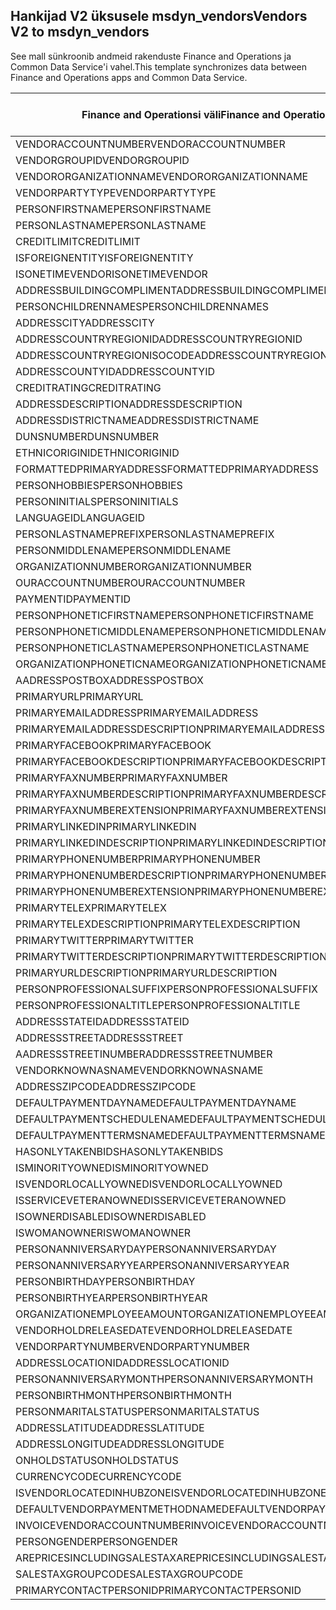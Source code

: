 ## <a name="vendors-v2-to-msdyn_vendors"></a><span data-ttu-id="f80b5-101">Hankijad V2 üksusele msdyn_vendors</span><span class="sxs-lookup"><span data-stu-id="f80b5-101">Vendors V2 to msdyn_vendors</span></span>

<span data-ttu-id="f80b5-102">See mall sünkroonib andmeid rakenduste Finance and Operations ja Common Data Service'i vahel.</span><span class="sxs-lookup"><span data-stu-id="f80b5-102">This template synchronizes data between Finance and Operations apps and Common Data Service.</span></span>

<span data-ttu-id="f80b5-103">Finance and Operationsi väli</span><span class="sxs-lookup"><span data-stu-id="f80b5-103">Finance and Operations field</span></span> | <span data-ttu-id="f80b5-104">Kaardi tüüp</span><span class="sxs-lookup"><span data-stu-id="f80b5-104">Map type</span></span> | <span data-ttu-id="f80b5-105">Muu Dynamics 365 väli</span><span class="sxs-lookup"><span data-stu-id="f80b5-105">Other Dynamics 365 field</span></span> | <span data-ttu-id="f80b5-106">Vaikeväärtus</span><span class="sxs-lookup"><span data-stu-id="f80b5-106">Default value</span></span>
---|---|---|---
<span data-ttu-id="f80b5-107">VENDORACCOUNTNUMBER</span><span class="sxs-lookup"><span data-stu-id="f80b5-107">VENDORACCOUNTNUMBER</span></span> | = | <span data-ttu-id="f80b5-108">msdyn_vendoraccountnumber</span><span class="sxs-lookup"><span data-stu-id="f80b5-108">msdyn_vendoraccountnumber</span></span> | 
<span data-ttu-id="f80b5-109">VENDORGROUPID</span><span class="sxs-lookup"><span data-stu-id="f80b5-109">VENDORGROUPID</span></span> | = | <span data-ttu-id="f80b5-110">msdyn_vendorgroupid.msdyn_vendorgroup</span><span class="sxs-lookup"><span data-stu-id="f80b5-110">msdyn_vendorgroupid.msdyn_vendorgroup</span></span> | 
<span data-ttu-id="f80b5-111">VENDORORGANIZATIONNAME</span><span class="sxs-lookup"><span data-stu-id="f80b5-111">VENDORORGANIZATIONNAME</span></span> | = | <span data-ttu-id="f80b5-112">msdyn_name</span><span class="sxs-lookup"><span data-stu-id="f80b5-112">msdyn_name</span></span> | 
<span data-ttu-id="f80b5-113">VENDORPARTYTYPE</span><span class="sxs-lookup"><span data-stu-id="f80b5-113">VENDORPARTYTYPE</span></span> | >< | <span data-ttu-id="f80b5-114">msdyn_isperson</span><span class="sxs-lookup"><span data-stu-id="f80b5-114">msdyn_isperson</span></span> | 
<span data-ttu-id="f80b5-115">PERSONFIRSTNAME</span><span class="sxs-lookup"><span data-stu-id="f80b5-115">PERSONFIRSTNAME</span></span> | = | <span data-ttu-id="f80b5-116">msdyn_firstname</span><span class="sxs-lookup"><span data-stu-id="f80b5-116">msdyn_firstname</span></span> | 
<span data-ttu-id="f80b5-117">PERSONLASTNAME</span><span class="sxs-lookup"><span data-stu-id="f80b5-117">PERSONLASTNAME</span></span> | = | <span data-ttu-id="f80b5-118">msdyn_lastname</span><span class="sxs-lookup"><span data-stu-id="f80b5-118">msdyn_lastname</span></span> | 
<span data-ttu-id="f80b5-119">CREDITLIMIT</span><span class="sxs-lookup"><span data-stu-id="f80b5-119">CREDITLIMIT</span></span> | = | <span data-ttu-id="f80b5-120">msdyn_vendorcreditlimit</span><span class="sxs-lookup"><span data-stu-id="f80b5-120">msdyn_vendorcreditlimit</span></span> | 
<span data-ttu-id="f80b5-121">ISFOREIGNENTITY</span><span class="sxs-lookup"><span data-stu-id="f80b5-121">ISFOREIGNENTITY</span></span> | >< | <span data-ttu-id="f80b5-122">msdyn_isforeignentity</span><span class="sxs-lookup"><span data-stu-id="f80b5-122">msdyn_isforeignentity</span></span> | 
<span data-ttu-id="f80b5-123">ISONETIMEVENDOR</span><span class="sxs-lookup"><span data-stu-id="f80b5-123">ISONETIMEVENDOR</span></span> | >< | <span data-ttu-id="f80b5-124">msdyn_isonetimevendor</span><span class="sxs-lookup"><span data-stu-id="f80b5-124">msdyn_isonetimevendor</span></span> | 
<span data-ttu-id="f80b5-125">ADDRESSBUILDINGCOMPLIMENT</span><span class="sxs-lookup"><span data-stu-id="f80b5-125">ADDRESSBUILDINGCOMPLIMENT</span></span> | = | <span data-ttu-id="f80b5-126">msdyn_addressbuildingcompliment</span><span class="sxs-lookup"><span data-stu-id="f80b5-126">msdyn_addressbuildingcompliment</span></span> | 
<span data-ttu-id="f80b5-127">PERSONCHILDRENNAMES</span><span class="sxs-lookup"><span data-stu-id="f80b5-127">PERSONCHILDRENNAMES</span></span> | = | <span data-ttu-id="f80b5-128">msdyn_childrennames</span><span class="sxs-lookup"><span data-stu-id="f80b5-128">msdyn_childrennames</span></span> | 
<span data-ttu-id="f80b5-129">ADDRESSCITY</span><span class="sxs-lookup"><span data-stu-id="f80b5-129">ADDRESSCITY</span></span> | = | <span data-ttu-id="f80b5-130">msdyn_addresscity</span><span class="sxs-lookup"><span data-stu-id="f80b5-130">msdyn_addresscity</span></span> | 
<span data-ttu-id="f80b5-131">ADDRESSCOUNTRYREGIONID</span><span class="sxs-lookup"><span data-stu-id="f80b5-131">ADDRESSCOUNTRYREGIONID</span></span> | = | <span data-ttu-id="f80b5-132">msdyn_addresscountryregionid</span><span class="sxs-lookup"><span data-stu-id="f80b5-132">msdyn_addresscountryregionid</span></span> | 
<span data-ttu-id="f80b5-133">ADDRESSCOUNTRYREGIONISOCODE</span><span class="sxs-lookup"><span data-stu-id="f80b5-133">ADDRESSCOUNTRYREGIONISOCODE</span></span> | = | <span data-ttu-id="f80b5-134">msdyn_addresscountryregionisocode</span><span class="sxs-lookup"><span data-stu-id="f80b5-134">msdyn_addresscountryregionisocode</span></span> | 
<span data-ttu-id="f80b5-135">ADDRESSCOUNTYID</span><span class="sxs-lookup"><span data-stu-id="f80b5-135">ADDRESSCOUNTYID</span></span> | = | <span data-ttu-id="f80b5-136">msdyn_addresscountyid</span><span class="sxs-lookup"><span data-stu-id="f80b5-136">msdyn_addresscountyid</span></span> | 
<span data-ttu-id="f80b5-137">CREDITRATING</span><span class="sxs-lookup"><span data-stu-id="f80b5-137">CREDITRATING</span></span> | = | <span data-ttu-id="f80b5-138">msdyn_creditrating</span><span class="sxs-lookup"><span data-stu-id="f80b5-138">msdyn_creditrating</span></span> | 
<span data-ttu-id="f80b5-139">ADDRESSDESCRIPTION</span><span class="sxs-lookup"><span data-stu-id="f80b5-139">ADDRESSDESCRIPTION</span></span> | = | <span data-ttu-id="f80b5-140">msdyn_addressdescription</span><span class="sxs-lookup"><span data-stu-id="f80b5-140">msdyn_addressdescription</span></span> | 
<span data-ttu-id="f80b5-141">ADDRESSDISTRICTNAME</span><span class="sxs-lookup"><span data-stu-id="f80b5-141">ADDRESSDISTRICTNAME</span></span> | = | <span data-ttu-id="f80b5-142">msdyn_addressdistrictname</span><span class="sxs-lookup"><span data-stu-id="f80b5-142">msdyn_addressdistrictname</span></span> | 
<span data-ttu-id="f80b5-143">DUNSNUMBER</span><span class="sxs-lookup"><span data-stu-id="f80b5-143">DUNSNUMBER</span></span> | = | <span data-ttu-id="f80b5-144">msdyn_dunsnumber</span><span class="sxs-lookup"><span data-stu-id="f80b5-144">msdyn_dunsnumber</span></span> | 
<span data-ttu-id="f80b5-145">ETHNICORIGINID</span><span class="sxs-lookup"><span data-stu-id="f80b5-145">ETHNICORIGINID</span></span> | = | <span data-ttu-id="f80b5-146">msdyn_ethnicorigin</span><span class="sxs-lookup"><span data-stu-id="f80b5-146">msdyn_ethnicorigin</span></span> | 
<span data-ttu-id="f80b5-147">FORMATTEDPRIMARYADDRESS</span><span class="sxs-lookup"><span data-stu-id="f80b5-147">FORMATTEDPRIMARYADDRESS</span></span> | = | <span data-ttu-id="f80b5-148">msdyn_formattedprimaryaddress</span><span class="sxs-lookup"><span data-stu-id="f80b5-148">msdyn_formattedprimaryaddress</span></span> | 
<span data-ttu-id="f80b5-149">PERSONHOBBIES</span><span class="sxs-lookup"><span data-stu-id="f80b5-149">PERSONHOBBIES</span></span> | = | <span data-ttu-id="f80b5-150">msdyn_hobbies</span><span class="sxs-lookup"><span data-stu-id="f80b5-150">msdyn_hobbies</span></span> | 
<span data-ttu-id="f80b5-151">PERSONINITIALS</span><span class="sxs-lookup"><span data-stu-id="f80b5-151">PERSONINITIALS</span></span> | = | <span data-ttu-id="f80b5-152">msdyn_initials</span><span class="sxs-lookup"><span data-stu-id="f80b5-152">msdyn_initials</span></span> | 
<span data-ttu-id="f80b5-153">LANGUAGEID</span><span class="sxs-lookup"><span data-stu-id="f80b5-153">LANGUAGEID</span></span> | >< | <span data-ttu-id="f80b5-154">msdyn_language</span><span class="sxs-lookup"><span data-stu-id="f80b5-154">msdyn_language</span></span> | 
<span data-ttu-id="f80b5-155">PERSONLASTNAMEPREFIX</span><span class="sxs-lookup"><span data-stu-id="f80b5-155">PERSONLASTNAMEPREFIX</span></span> | = | <span data-ttu-id="f80b5-156">msdyn_lastnameprefix</span><span class="sxs-lookup"><span data-stu-id="f80b5-156">msdyn_lastnameprefix</span></span> | 
<span data-ttu-id="f80b5-157">PERSONMIDDLENAME</span><span class="sxs-lookup"><span data-stu-id="f80b5-157">PERSONMIDDLENAME</span></span> | = | <span data-ttu-id="f80b5-158">msdyn_middlename</span><span class="sxs-lookup"><span data-stu-id="f80b5-158">msdyn_middlename</span></span> | 
<span data-ttu-id="f80b5-159">ORGANIZATIONNUMBER</span><span class="sxs-lookup"><span data-stu-id="f80b5-159">ORGANIZATIONNUMBER</span></span> | = | <span data-ttu-id="f80b5-160">msdyn_organizationnumber</span><span class="sxs-lookup"><span data-stu-id="f80b5-160">msdyn_organizationnumber</span></span> | 
<span data-ttu-id="f80b5-161">OURACCOUNTNUMBER</span><span class="sxs-lookup"><span data-stu-id="f80b5-161">OURACCOUNTNUMBER</span></span> | = | <span data-ttu-id="f80b5-162">msdyn_ourvendoraccountnumber</span><span class="sxs-lookup"><span data-stu-id="f80b5-162">msdyn_ourvendoraccountnumber</span></span> | 
<span data-ttu-id="f80b5-163">PAYMENTID</span><span class="sxs-lookup"><span data-stu-id="f80b5-163">PAYMENTID</span></span> | = | <span data-ttu-id="f80b5-164">msdyn_paymentid</span><span class="sxs-lookup"><span data-stu-id="f80b5-164">msdyn_paymentid</span></span> | 
<span data-ttu-id="f80b5-165">PERSONPHONETICFIRSTNAME</span><span class="sxs-lookup"><span data-stu-id="f80b5-165">PERSONPHONETICFIRSTNAME</span></span> | = | <span data-ttu-id="f80b5-166">msdyn_phoneticfirstname</span><span class="sxs-lookup"><span data-stu-id="f80b5-166">msdyn_phoneticfirstname</span></span> | 
<span data-ttu-id="f80b5-167">PERSONPHONETICMIDDLENAME</span><span class="sxs-lookup"><span data-stu-id="f80b5-167">PERSONPHONETICMIDDLENAME</span></span> | = | <span data-ttu-id="f80b5-168">msdyn_phoneticmiddlename</span><span class="sxs-lookup"><span data-stu-id="f80b5-168">msdyn_phoneticmiddlename</span></span> | 
<span data-ttu-id="f80b5-169">PERSONPHONETICLASTNAME</span><span class="sxs-lookup"><span data-stu-id="f80b5-169">PERSONPHONETICLASTNAME</span></span> | = | <span data-ttu-id="f80b5-170">msdyn_phoneticlastname</span><span class="sxs-lookup"><span data-stu-id="f80b5-170">msdyn_phoneticlastname</span></span> | 
<span data-ttu-id="f80b5-171">ORGANIZATIONPHONETICNAME</span><span class="sxs-lookup"><span data-stu-id="f80b5-171">ORGANIZATIONPHONETICNAME</span></span> | = | <span data-ttu-id="f80b5-172">msdyn_organizationphoneticname</span><span class="sxs-lookup"><span data-stu-id="f80b5-172">msdyn_organizationphoneticname</span></span> | 
<span data-ttu-id="f80b5-173">AADRESSPOSTBOX</span><span class="sxs-lookup"><span data-stu-id="f80b5-173">ADDRESSPOSTBOX</span></span> | = | <span data-ttu-id="f80b5-174">msdyn_addresspostbox</span><span class="sxs-lookup"><span data-stu-id="f80b5-174">msdyn_addresspostbox</span></span> | 
<span data-ttu-id="f80b5-175">PRIMARYURL</span><span class="sxs-lookup"><span data-stu-id="f80b5-175">PRIMARYURL</span></span> | = | <span data-ttu-id="f80b5-176">msdyn_primarycontacturl</span><span class="sxs-lookup"><span data-stu-id="f80b5-176">msdyn_primarycontacturl</span></span> | 
<span data-ttu-id="f80b5-177">PRIMARYEMAILADDRESS</span><span class="sxs-lookup"><span data-stu-id="f80b5-177">PRIMARYEMAILADDRESS</span></span> | = | <span data-ttu-id="f80b5-178">msdyn_primaryemailaddress</span><span class="sxs-lookup"><span data-stu-id="f80b5-178">msdyn_primaryemailaddress</span></span> | 
<span data-ttu-id="f80b5-179">PRIMARYEMAILADDRESSDESCRIPTION</span><span class="sxs-lookup"><span data-stu-id="f80b5-179">PRIMARYEMAILADDRESSDESCRIPTION</span></span> | = | <span data-ttu-id="f80b5-180">msdyn_primaryemailaddressdescription</span><span class="sxs-lookup"><span data-stu-id="f80b5-180">msdyn_primaryemailaddressdescription</span></span> | 
<span data-ttu-id="f80b5-181">PRIMARYFACEBOOK</span><span class="sxs-lookup"><span data-stu-id="f80b5-181">PRIMARYFACEBOOK</span></span> | = | <span data-ttu-id="f80b5-182">msdyn_primaryfacebook</span><span class="sxs-lookup"><span data-stu-id="f80b5-182">msdyn_primaryfacebook</span></span> | 
<span data-ttu-id="f80b5-183">PRIMARYFACEBOOKDESCRIPTION</span><span class="sxs-lookup"><span data-stu-id="f80b5-183">PRIMARYFACEBOOKDESCRIPTION</span></span> | = | <span data-ttu-id="f80b5-184">msdyn_primaryfacebookdescription</span><span class="sxs-lookup"><span data-stu-id="f80b5-184">msdyn_primaryfacebookdescription</span></span> | 
<span data-ttu-id="f80b5-185">PRIMARYFAXNUMBER</span><span class="sxs-lookup"><span data-stu-id="f80b5-185">PRIMARYFAXNUMBER</span></span> | = | <span data-ttu-id="f80b5-186">msdyn_primaryfaxnumber</span><span class="sxs-lookup"><span data-stu-id="f80b5-186">msdyn_primaryfaxnumber</span></span> | 
<span data-ttu-id="f80b5-187">PRIMARYFAXNUMBERDESCRIPTION</span><span class="sxs-lookup"><span data-stu-id="f80b5-187">PRIMARYFAXNUMBERDESCRIPTION</span></span> | = | <span data-ttu-id="f80b5-188">msdyn_primaryfaxnumberdescription</span><span class="sxs-lookup"><span data-stu-id="f80b5-188">msdyn_primaryfaxnumberdescription</span></span> | 
<span data-ttu-id="f80b5-189">PRIMARYFAXNUMBEREXTENSION</span><span class="sxs-lookup"><span data-stu-id="f80b5-189">PRIMARYFAXNUMBEREXTENSION</span></span> | = | <span data-ttu-id="f80b5-190">msdyn_primaryfaxnumberextension</span><span class="sxs-lookup"><span data-stu-id="f80b5-190">msdyn_primaryfaxnumberextension</span></span> | 
<span data-ttu-id="f80b5-191">PRIMARYLINKEDIN</span><span class="sxs-lookup"><span data-stu-id="f80b5-191">PRIMARYLINKEDIN</span></span> | = | <span data-ttu-id="f80b5-192">msdyn_primarylinkedin</span><span class="sxs-lookup"><span data-stu-id="f80b5-192">msdyn_primarylinkedin</span></span> | 
<span data-ttu-id="f80b5-193">PRIMARYLINKEDINDESCRIPTION</span><span class="sxs-lookup"><span data-stu-id="f80b5-193">PRIMARYLINKEDINDESCRIPTION</span></span> | = | <span data-ttu-id="f80b5-194">msdyn_primarylinkedindescription</span><span class="sxs-lookup"><span data-stu-id="f80b5-194">msdyn_primarylinkedindescription</span></span> | 
<span data-ttu-id="f80b5-195">PRIMARYPHONENUMBER</span><span class="sxs-lookup"><span data-stu-id="f80b5-195">PRIMARYPHONENUMBER</span></span> | = | <span data-ttu-id="f80b5-196">msdyn_pimaryphonenumber</span><span class="sxs-lookup"><span data-stu-id="f80b5-196">msdyn_pimaryphonenumber</span></span> | 
<span data-ttu-id="f80b5-197">PRIMARYPHONENUMBERDESCRIPTION</span><span class="sxs-lookup"><span data-stu-id="f80b5-197">PRIMARYPHONENUMBERDESCRIPTION</span></span> | = | <span data-ttu-id="f80b5-198">msdyn_primaryphonenumberdescription</span><span class="sxs-lookup"><span data-stu-id="f80b5-198">msdyn_primaryphonenumberdescription</span></span> | 
<span data-ttu-id="f80b5-199">PRIMARYPHONENUMBEREXTENSION</span><span class="sxs-lookup"><span data-stu-id="f80b5-199">PRIMARYPHONENUMBEREXTENSION</span></span> | = | <span data-ttu-id="f80b5-200">msdyn_primaryphonenumberextension</span><span class="sxs-lookup"><span data-stu-id="f80b5-200">msdyn_primaryphonenumberextension</span></span> | 
<span data-ttu-id="f80b5-201">PRIMARYTELEX</span><span class="sxs-lookup"><span data-stu-id="f80b5-201">PRIMARYTELEX</span></span> | = | <span data-ttu-id="f80b5-202">msdyn_primarytelex</span><span class="sxs-lookup"><span data-stu-id="f80b5-202">msdyn_primarytelex</span></span> | 
<span data-ttu-id="f80b5-203">PRIMARYTELEXDESCRIPTION</span><span class="sxs-lookup"><span data-stu-id="f80b5-203">PRIMARYTELEXDESCRIPTION</span></span> | = | <span data-ttu-id="f80b5-204">msdyn_primarytelexdescription</span><span class="sxs-lookup"><span data-stu-id="f80b5-204">msdyn_primarytelexdescription</span></span> | 
<span data-ttu-id="f80b5-205">PRIMARYTWITTER</span><span class="sxs-lookup"><span data-stu-id="f80b5-205">PRIMARYTWITTER</span></span> | = | <span data-ttu-id="f80b5-206">msdyn_primarytwitter</span><span class="sxs-lookup"><span data-stu-id="f80b5-206">msdyn_primarytwitter</span></span> | 
<span data-ttu-id="f80b5-207">PRIMARYTWITTERDESCRIPTION</span><span class="sxs-lookup"><span data-stu-id="f80b5-207">PRIMARYTWITTERDESCRIPTION</span></span> | = | <span data-ttu-id="f80b5-208">msdyn_primarytwitterdescription</span><span class="sxs-lookup"><span data-stu-id="f80b5-208">msdyn_primarytwitterdescription</span></span> | 
<span data-ttu-id="f80b5-209">PRIMARYURLDESCRIPTION</span><span class="sxs-lookup"><span data-stu-id="f80b5-209">PRIMARYURLDESCRIPTION</span></span> | = | <span data-ttu-id="f80b5-210">msdyn_primaryurldescription</span><span class="sxs-lookup"><span data-stu-id="f80b5-210">msdyn_primaryurldescription</span></span> | 
<span data-ttu-id="f80b5-211">PERSONPROFESSIONALSUFFIX</span><span class="sxs-lookup"><span data-stu-id="f80b5-211">PERSONPROFESSIONALSUFFIX</span></span> | = | <span data-ttu-id="f80b5-212">msdyn_professionalsuffix</span><span class="sxs-lookup"><span data-stu-id="f80b5-212">msdyn_professionalsuffix</span></span> | 
<span data-ttu-id="f80b5-213">PERSONPROFESSIONALTITLE</span><span class="sxs-lookup"><span data-stu-id="f80b5-213">PERSONPROFESSIONALTITLE</span></span> | = | <span data-ttu-id="f80b5-214">msdyn_professionatitle</span><span class="sxs-lookup"><span data-stu-id="f80b5-214">msdyn_professionatitle</span></span> | 
<span data-ttu-id="f80b5-215">ADDRESSSTATEID</span><span class="sxs-lookup"><span data-stu-id="f80b5-215">ADDRESSSTATEID</span></span> | = | <span data-ttu-id="f80b5-216">msdyn_addressstateid</span><span class="sxs-lookup"><span data-stu-id="f80b5-216">msdyn_addressstateid</span></span> | 
<span data-ttu-id="f80b5-217">ADDRESSSTREET</span><span class="sxs-lookup"><span data-stu-id="f80b5-217">ADDRESSSTREET</span></span> | = | <span data-ttu-id="f80b5-218">msdyn_addressstreet</span><span class="sxs-lookup"><span data-stu-id="f80b5-218">msdyn_addressstreet</span></span> | 
<span data-ttu-id="f80b5-219">AADRESSSTREETINUMBER</span><span class="sxs-lookup"><span data-stu-id="f80b5-219">ADDRESSSTREETNUMBER</span></span> | = | <span data-ttu-id="f80b5-220">msdyn_addressstreetnumber</span><span class="sxs-lookup"><span data-stu-id="f80b5-220">msdyn_addressstreetnumber</span></span> | 
<span data-ttu-id="f80b5-221">VENDORKNOWNASNAME</span><span class="sxs-lookup"><span data-stu-id="f80b5-221">VENDORKNOWNASNAME</span></span> | = | <span data-ttu-id="f80b5-222">msdyn_vendorknownasname</span><span class="sxs-lookup"><span data-stu-id="f80b5-222">msdyn_vendorknownasname</span></span> | 
<span data-ttu-id="f80b5-223">ADDRESSZIPCODE</span><span class="sxs-lookup"><span data-stu-id="f80b5-223">ADDRESSZIPCODE</span></span> | = | <span data-ttu-id="f80b5-224">msdyn_addresszipcode</span><span class="sxs-lookup"><span data-stu-id="f80b5-224">msdyn_addresszipcode</span></span> | 
<span data-ttu-id="f80b5-225">DEFAULTPAYMENTDAYNAME</span><span class="sxs-lookup"><span data-stu-id="f80b5-225">DEFAULTPAYMENTDAYNAME</span></span> | = | <span data-ttu-id="f80b5-226">msdyn_defaultpaymentdayname.msdyn_name</span><span class="sxs-lookup"><span data-stu-id="f80b5-226">msdyn_defaultpaymentdayname.msdyn_name</span></span> | 
<span data-ttu-id="f80b5-227">DEFAULTPAYMENTSCHEDULENAME</span><span class="sxs-lookup"><span data-stu-id="f80b5-227">DEFAULTPAYMENTSCHEDULENAME</span></span> | = | <span data-ttu-id="f80b5-228">msdyn_paymentschedule.msdyn_name</span><span class="sxs-lookup"><span data-stu-id="f80b5-228">msdyn_paymentschedule.msdyn_name</span></span> | 
<span data-ttu-id="f80b5-229">DEFAULTPAYMENTTERMSNAME</span><span class="sxs-lookup"><span data-stu-id="f80b5-229">DEFAULTPAYMENTTERMSNAME</span></span> | = | <span data-ttu-id="f80b5-230">msdyn_paymentterms.msdyn_name</span><span class="sxs-lookup"><span data-stu-id="f80b5-230">msdyn_paymentterms.msdyn_name</span></span> | 
<span data-ttu-id="f80b5-231">HASONLYTAKENBIDS</span><span class="sxs-lookup"><span data-stu-id="f80b5-231">HASONLYTAKENBIDS</span></span> | >< | <span data-ttu-id="f80b5-232">msdyn_hasonlytakenbids</span><span class="sxs-lookup"><span data-stu-id="f80b5-232">msdyn_hasonlytakenbids</span></span> | 
<span data-ttu-id="f80b5-233">ISMINORITYOWNED</span><span class="sxs-lookup"><span data-stu-id="f80b5-233">ISMINORITYOWNED</span></span> | >< | <span data-ttu-id="f80b5-234">msdyn_isminorityowned</span><span class="sxs-lookup"><span data-stu-id="f80b5-234">msdyn_isminorityowned</span></span> | 
<span data-ttu-id="f80b5-235">ISVENDORLOCALLYOWNED</span><span class="sxs-lookup"><span data-stu-id="f80b5-235">ISVENDORLOCALLYOWNED</span></span> | >< | <span data-ttu-id="f80b5-236">msdyn_isvendorlocallyowned</span><span class="sxs-lookup"><span data-stu-id="f80b5-236">msdyn_isvendorlocallyowned</span></span> | 
<span data-ttu-id="f80b5-237">ISSERVICEVETERANOWNED</span><span class="sxs-lookup"><span data-stu-id="f80b5-237">ISSERVICEVETERANOWNED</span></span> | >< | <span data-ttu-id="f80b5-238">msdyn_isserviceveteranowned</span><span class="sxs-lookup"><span data-stu-id="f80b5-238">msdyn_isserviceveteranowned</span></span> | 
<span data-ttu-id="f80b5-239">ISOWNERDISABLED</span><span class="sxs-lookup"><span data-stu-id="f80b5-239">ISOWNERDISABLED</span></span> | >< | <span data-ttu-id="f80b5-240">msdyn_ownerisdisabled</span><span class="sxs-lookup"><span data-stu-id="f80b5-240">msdyn_ownerisdisabled</span></span> | 
<span data-ttu-id="f80b5-241">ISWOMANOWNER</span><span class="sxs-lookup"><span data-stu-id="f80b5-241">ISWOMANOWNER</span></span> | >< | <span data-ttu-id="f80b5-242">msdyn_womanowner</span><span class="sxs-lookup"><span data-stu-id="f80b5-242">msdyn_womanowner</span></span> | 
<span data-ttu-id="f80b5-243">PERSONANNIVERSARYDAY</span><span class="sxs-lookup"><span data-stu-id="f80b5-243">PERSONANNIVERSARYDAY</span></span> | = | <span data-ttu-id="f80b5-244">msdyn_personanniversaryday</span><span class="sxs-lookup"><span data-stu-id="f80b5-244">msdyn_personanniversaryday</span></span> | 
<span data-ttu-id="f80b5-245">PERSONANNIVERSARYYEAR</span><span class="sxs-lookup"><span data-stu-id="f80b5-245">PERSONANNIVERSARYYEAR</span></span> | = | <span data-ttu-id="f80b5-246">msdyn_anniversaryyear</span><span class="sxs-lookup"><span data-stu-id="f80b5-246">msdyn_anniversaryyear</span></span> | 
<span data-ttu-id="f80b5-247">PERSONBIRTHDAY</span><span class="sxs-lookup"><span data-stu-id="f80b5-247">PERSONBIRTHDAY</span></span> | = | <span data-ttu-id="f80b5-248">msdyn_birthday</span><span class="sxs-lookup"><span data-stu-id="f80b5-248">msdyn_birthday</span></span> | 
<span data-ttu-id="f80b5-249">PERSONBIRTHYEAR</span><span class="sxs-lookup"><span data-stu-id="f80b5-249">PERSONBIRTHYEAR</span></span> | = | <span data-ttu-id="f80b5-250">msdyn_birthyear</span><span class="sxs-lookup"><span data-stu-id="f80b5-250">msdyn_birthyear</span></span> | 
<span data-ttu-id="f80b5-251">ORGANIZATIONEMPLOYEEAMOUNT</span><span class="sxs-lookup"><span data-stu-id="f80b5-251">ORGANIZATIONEMPLOYEEAMOUNT</span></span> | = | <span data-ttu-id="f80b5-252">msdyn_numberofemployees</span><span class="sxs-lookup"><span data-stu-id="f80b5-252">msdyn_numberofemployees</span></span> | 
<span data-ttu-id="f80b5-253">VENDORHOLDRELEASEDATE</span><span class="sxs-lookup"><span data-stu-id="f80b5-253">VENDORHOLDRELEASEDATE</span></span> | = | <span data-ttu-id="f80b5-254">msdyn_vendoronholdreleasedate</span><span class="sxs-lookup"><span data-stu-id="f80b5-254">msdyn_vendoronholdreleasedate</span></span> | 
<span data-ttu-id="f80b5-255">VENDORPARTYNUMBER</span><span class="sxs-lookup"><span data-stu-id="f80b5-255">VENDORPARTYNUMBER</span></span> | = | <span data-ttu-id="f80b5-256">msdyn_vendorpartynumber</span><span class="sxs-lookup"><span data-stu-id="f80b5-256">msdyn_vendorpartynumber</span></span> | 
<span data-ttu-id="f80b5-257">ADDRESSLOCATIONID</span><span class="sxs-lookup"><span data-stu-id="f80b5-257">ADDRESSLOCATIONID</span></span> | = | <span data-ttu-id="f80b5-258">msdyn_addresslocationid</span><span class="sxs-lookup"><span data-stu-id="f80b5-258">msdyn_addresslocationid</span></span> | 
<span data-ttu-id="f80b5-259">PERSONANNIVERSARYMONTH</span><span class="sxs-lookup"><span data-stu-id="f80b5-259">PERSONANNIVERSARYMONTH</span></span> | = | <span data-ttu-id="f80b5-260">msdyn_vendorpersonanniversarymonth</span><span class="sxs-lookup"><span data-stu-id="f80b5-260">msdyn_vendorpersonanniversarymonth</span></span> | 
<span data-ttu-id="f80b5-261">PERSONBIRTHMONTH</span><span class="sxs-lookup"><span data-stu-id="f80b5-261">PERSONBIRTHMONTH</span></span> | = | <span data-ttu-id="f80b5-262">msdyn_vendorpersonbirthmonth</span><span class="sxs-lookup"><span data-stu-id="f80b5-262">msdyn_vendorpersonbirthmonth</span></span> | 
<span data-ttu-id="f80b5-263">PERSONMARITALSTATUS</span><span class="sxs-lookup"><span data-stu-id="f80b5-263">PERSONMARITALSTATUS</span></span> | >< | <span data-ttu-id="f80b5-264">msdyn_maritalstatus</span><span class="sxs-lookup"><span data-stu-id="f80b5-264">msdyn_maritalstatus</span></span> | 
<span data-ttu-id="f80b5-265">ADDRESSLATITUDE</span><span class="sxs-lookup"><span data-stu-id="f80b5-265">ADDRESSLATITUDE</span></span> | >> | <span data-ttu-id="f80b5-266">msdyn_addresslatitude</span><span class="sxs-lookup"><span data-stu-id="f80b5-266">msdyn_addresslatitude</span></span> | 
<span data-ttu-id="f80b5-267">ADDRESSLONGITUDE</span><span class="sxs-lookup"><span data-stu-id="f80b5-267">ADDRESSLONGITUDE</span></span> | >> | <span data-ttu-id="f80b5-268">msdyn_addresslongitude</span><span class="sxs-lookup"><span data-stu-id="f80b5-268">msdyn_addresslongitude</span></span> | 
<span data-ttu-id="f80b5-269">ONHOLDSTATUS</span><span class="sxs-lookup"><span data-stu-id="f80b5-269">ONHOLDSTATUS</span></span> | >< | <span data-ttu-id="f80b5-270">msdyn_onholdstatus</span><span class="sxs-lookup"><span data-stu-id="f80b5-270">msdyn_onholdstatus</span></span> | 
<span data-ttu-id="f80b5-271">CURRENCYCODE</span><span class="sxs-lookup"><span data-stu-id="f80b5-271">CURRENCYCODE</span></span> | = | <span data-ttu-id="f80b5-272">msdyn_currencycode.isocurrencycode</span><span class="sxs-lookup"><span data-stu-id="f80b5-272">msdyn_currencycode.isocurrencycode</span></span> | 
<span data-ttu-id="f80b5-273">ISVENDORLOCATEDINHUBZONE</span><span class="sxs-lookup"><span data-stu-id="f80b5-273">ISVENDORLOCATEDINHUBZONE</span></span> | >< | <span data-ttu-id="f80b5-274">msdyn_isvendorlocatedinhubzone</span><span class="sxs-lookup"><span data-stu-id="f80b5-274">msdyn_isvendorlocatedinhubzone</span></span> | 
<span data-ttu-id="f80b5-275">DEFAULTVENDORPAYMENTMETHODNAME</span><span class="sxs-lookup"><span data-stu-id="f80b5-275">DEFAULTVENDORPAYMENTMETHODNAME</span></span> | = | <span data-ttu-id="f80b5-276">msdyn_vendorpaymentmethod.msdyn_name</span><span class="sxs-lookup"><span data-stu-id="f80b5-276">msdyn_vendorpaymentmethod.msdyn_name</span></span> | 
<span data-ttu-id="f80b5-277">INVOICEVENDORACCOUNTNUMBER</span><span class="sxs-lookup"><span data-stu-id="f80b5-277">INVOICEVENDORACCOUNTNUMBER</span></span> | = | <span data-ttu-id="f80b5-278">msdyn_invoicevendoraccountnumber.msdyn_vendoraccountnumber</span><span class="sxs-lookup"><span data-stu-id="f80b5-278">msdyn_invoicevendoraccountnumber.msdyn_vendoraccountnumber</span></span> | 
<span data-ttu-id="f80b5-279">PERSONGENDER</span><span class="sxs-lookup"><span data-stu-id="f80b5-279">PERSONGENDER</span></span> | >< | <span data-ttu-id="f80b5-280">msdyn_gender</span><span class="sxs-lookup"><span data-stu-id="f80b5-280">msdyn_gender</span></span> | 
<span data-ttu-id="f80b5-281">AREPRICESINCLUDINGSALESTAX</span><span class="sxs-lookup"><span data-stu-id="f80b5-281">AREPRICESINCLUDINGSALESTAX</span></span> | >< | <span data-ttu-id="f80b5-282">msdyn_priceincludessalestax</span><span class="sxs-lookup"><span data-stu-id="f80b5-282">msdyn_priceincludessalestax</span></span> | 
<span data-ttu-id="f80b5-283">SALESTAXGROUPCODE</span><span class="sxs-lookup"><span data-stu-id="f80b5-283">SALESTAXGROUPCODE</span></span> | = | <span data-ttu-id="f80b5-284">msdyn_taxgroup.msdyn_name</span><span class="sxs-lookup"><span data-stu-id="f80b5-284">msdyn_taxgroup.msdyn_name</span></span> | 
<span data-ttu-id="f80b5-285">PRIMARYCONTACTPERSONID</span><span class="sxs-lookup"><span data-stu-id="f80b5-285">PRIMARYCONTACTPERSONID</span></span> | = | <span data-ttu-id="f80b5-286">msdyn_vendorprimarycontactperson.msdyn_contactpersonid</span><span class="sxs-lookup"><span data-stu-id="f80b5-286">msdyn_vendorprimarycontactperson.msdyn_contactpersonid</span></span> | 
